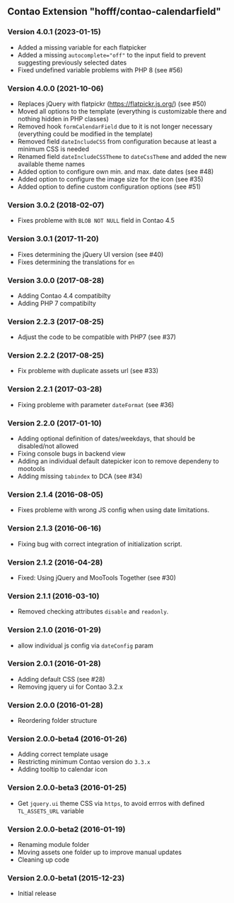 Contao Extension "hofff/contao-calendarfield"
---------------------------------------------
### Version 4.0.1 (2023-01-15) ###
- Added a missing variable for each flatpicker
- Added a missing `autocomplete="off"` to the input field to prevent suggesting previously selected dates
- Fixed undefined variable problems with PHP 8 (see #56)

### Version 4.0.0 (2021-10-06) ###
- Replaces jQuery with flatpickr (https://flatpickr.js.org/)  (see #50)
- Moved all options to the template (everything is customizable there and nothing hidden in PHP classes)
- Removed hook `formCalendarField` due to it is not longer necessary (everything could be modified in the template)
- Removed field `dateIncludeCSS` from configuration because at least a minimum CSS is needed
- Renamed field `dateIncludeCSSTheme` to `dateCssTheme` and added the new available theme names
- Added option to configure own min. and max. date dates (see #48)
- Added option to configure the image size for the icon (see #35)
- Added option to define custom configuration options (see #51)

### Version 3.0.2 (2018-02-07) ###
- Fixes probleme with `BLOB NOT NULL` field in Contao 4.5

### Version 3.0.1 (2017-11-20) ###
- Fixes determining the jQuery UI version (see #40)
- Fixes determining the translations for `en`

### Version 3.0.0 (2017-08-28) ###
- Adding Contao 4.4 compatibilty
- Adding PHP 7 compatibilty

### Version 2.2.3 (2017-08-25) ###
- Adjust the code to be compatible with PHP7 (see #37)

### Version 2.2.2 (2017-08-25) ###
- Fix probleme with duplicate assets url (see #33)

### Version 2.2.1 (2017-03-28) ###
- Fixing probleme with parameter `dateFormat` (see #36)

### Version 2.2.0 (2017-01-10) ###
- Adding optional definition of dates/weekdays, that should be disabled/not allowed
- Fixing console bugs in backend view
- Adding an individual default datepicker icon to remove dependeny to mootools
- Adding missing `tabindex` to DCA (see #34)

### Version 2.1.4 (2016-08-05) ###
- Fixes probleme with wrong JS config when using date limitations.

### Version 2.1.3 (2016-06-16) ###
- Fixing bug with correct integration of initialization script.

### Version 2.1.2 (2016-04-28) ###
- Fixed: Using jQuery and MooTools Together (see #30)

### Version 2.1.1 (2016-03-10) ###
- Removed checking attributes `disable` and `readonly`.

### Version 2.1.0 (2016-01-29) ###
- allow individual js config via `dateConfig` param

### Version 2.0.1 (2016-01-28) ###
- Adding default CSS (see #28)
- Removing jquery ui for Contao 3.2.x

### Version 2.0.0 (2016-01-28) ###
- Reordering folder structure

### Version 2.0.0-beta4 (2016-01-26) ###
- Adding correct template usage
- Restricting minimum Contao version do `3.3.x`
- Adding tooltip to calendar icon

### Version 2.0.0-beta3 (2016-01-25) ###
- Get `jquery.ui` theme CSS via `https`, to avoid errros with defined `TL_ASSETS_URL` variable

### Version 2.0.0-beta2 (2016-01-19) ###
- Renaming module folder
- Moving assets one folder up to improve manual updates
- Cleaning up code

### Version 2.0.0-beta1 (2015-12-23) ###
- Initial release